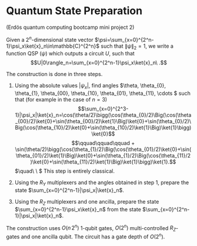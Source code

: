 # Quantum State Preparation

(Erdös quantum computing bootcamp mini project 2)

Given a $2^n$-dimensional state vector $\psi=\sum_{x=0}^{2^n-1}\psi_x\ket{x}_n\in\mathbb{C}^{2^n}$ such that $\lVert\psi\rVert_2=1$, we write a function QSP $(\psi)$ which outputs a circuit $U$, such that 
$$U|0\rangle_n=\sum_{x=0}^{2^n-1}\psi_x\ket{x}_n\ .$$

The construction is done in three steps. 
1. Using the absolute values $|\psi_x|$, find angles $\theta, \theta_{0}, \theta_{1}, \theta_{00}, \theta_{10}, \theta_{01}, \theta_{11}, \cdots $ such that (for example in the case of $n=3$) 
$$\sum_{x=0}^{2^3-1}|\psi_x|\ket{x}_n=\cos(\theta/2)\bigg(\cos(\theta_{0}/2)\Big(\cos(\theta_{00}/2)\ket{0}+\sin(\theta_{00}/2)\ket{1}\Big)\ket{0}+\sin(\theta_{0}/2)\Big(\cos(\theta_{10}/2)\ket{0}+\sin(\theta_{10}/2)\ket{1}\Big)\ket{1}\bigg)\ket{0}$$
$$\qquad\qquad\qquad + \sin(\theta/2)\bigg(\cos(\theta_{1}/2)\Big(\cos(\theta_{01}/2)\ket{0}+\sin(\theta_{01}/2)\ket{1}\Big)\ket{0}+\sin(\theta_{1}/2)\Big(\cos(\theta_{11}/2)\ket{0}+\sin(\theta_{11}/2)\ket{1}\Big)\ket{1}\bigg)\ket{1}.$$ 
$\quad\ \ $ This step is entirely classical.

2. Using the $R_Y$ multiplexers and the angles obtained in step 1, prepare the state $\sum_{x=0}^{2^n-1}|\psi_x|\ket{x}_n$.

3. Using the $R_Z$ multiplexers and one ancilla, prepare the state $\sum_{x=0}^{2^n-1}\psi_x\ket{x}_n$ from the state $\sum_{x=0}^{2^n-1}|\psi_x|\ket{x}_n$.

The construction uses $O(n\,2^n)$ $1$-qubit gates, $O(2^n)$ multi-controlled $R_Z$-gates and one ancilla qubit. The circuit has a gate depth of $O(2^n)$.

